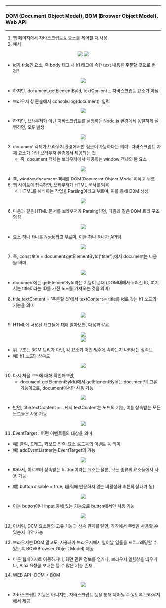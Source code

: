 -----
### DOM (Document Object Model), BOM (Broswer Object Model), Web API
-----
1. 웹 페이지에서 자바스크립트로 요소를 제어할 때 사용
2. 예시
<div align="center">
<img src="https://github.com/sooyounghan/Java/assets/34672301/add1ec83-ff76-441c-a8c1-95a8dba991ef">
<img src="https://github.com/sooyounghan/Java/assets/34672301/4e11c2b1-5a61-4540-93bc-5bdaf6484c13">
</div>

  - id가 title인 요소, 즉 body 태그 내 h1 태그에 속한 text 내용을 주문할 것으로 변경?
<div align="center">
<img src="https://github.com/sooyounghan/Java/assets/34672301/55dcb103-6fe1-4f3a-a29b-f82efbda5fbc">
</div>

  - 하지만. document.getElementById, textContent는 자바스크립트 요소가 아님

  - 브라우저 창 콘솔에서 console.log(document); 입력
<div align="center">
<img src="https://github.com/sooyounghan/Java/assets/34672301/44f8aa5b-4660-4def-900c-3377d8af2b04">
</div>

  - 하지만, 브라우저가 아닌 자바스크립트를 실행하는 Node.js 환경에서 동일하게 실행하면, 오류 발생
<div align="center">
<img src="https://github.com/sooyounghan/Java/assets/34672301/30efc4c9-ba5b-44d9-8ec2-f2e3f50696e1">
</div>

3. document 객체가 브라우저 환경에서만 접근이 가능하다는 의미 : 자바스크립트 자체 요소가 아닌 브라우저 환경에서 제공되는 것
   - 즉, document 객체는 브라우저에서 제공하는 window 객체의 한 요소
<div align="center">
<img src="https://github.com/sooyounghan/Java/assets/34672301/b9356cdc-398a-4770-8720-9a7f38301b16">
</div>

4. 즉, window.document 객체를 DOM(Document Object Model)이라고 부름
5. 웹 사이트에 접속하면, 브라우저가 HTML 문서를 읽음
   - HTML를 해석하는 작업을 Parsing이라고 부르며, 이를 통해 DOM 생성
<div align="center">
<img src="https://github.com/sooyounghan/Java/assets/34672301/2dd5cc15-a7d0-47fa-916b-a3c354e99590">
</div>

6. 다음과 같은 HTML 문서를 브라우저가 Parsing하면, 다음과 같은 DOM 트리 구조 형성
<div align="center">
<img src="https://github.com/sooyounghan/Java/assets/34672301/593cedfa-a0f0-404b-b89e-c6a98ccdbb26">
</div>

  - 요소 하나 하나를 Node라고 부르며, 이들 하나 하나가 API임
<div align="center">
<img src="https://github.com/sooyounghan/Java/assets/34672301/cba26fb1-bc3d-4e10-ac5d-791e7fe57337">
</div>

  
7. 즉, const title = document.getElementById("title");에서 document는 다음을 의미
<div align="center">
<img src="https://github.com/sooyounghan/Java/assets/34672301/5336ade8-dc36-4612-8bf1-25dfabdc57b8">
</div>

  - document에는 getElementById라는 기능이 존재 (DOM내에서 주어진 ID, 여기서는 title이라는 ID를 가진 노드를 가져오는 것을 의미)

8. title.textContent = '주문할 것'에서 textContent는 title를 id로 갖는 h1 노드의 기능을 의미
<div align="center">
<img src="https://github.com/sooyounghan/Java/assets/34672301/4c3729fd-84f9-4dc7-a5fe-72d370ba078c">
</div>

9. HTML에 사용된 태그들에 대해 알아보면, 다음과 같음
<div align="center">
<img src="https://github.com/sooyounghan/Java/assets/34672301/ab3c3182-5ce0-43c9-8b43-496268369bfe">
</div>

<div align="center">
<img src="https://github.com/sooyounghan/Java/assets/34672301/7761609a-40d8-4574-8ebb-2472ec53a01a">
</div>

  - 위 구조는 DOM 트리가 아닌, 각 요소가 어떤 범주에 속하는지 나타내는 상속도
  - 예) h1 노드의 상속도
<div align="center">
<img src="https://github.com/sooyounghan/Java/assets/34672301/aa72ce9a-171a-47f5-8a8c-862d77b6e224">
</div>

10. 다시 처음 코드에 대해 확인해보면,
    - document.getElementById()에서 getElementById는 document의 고유 기능이므로, document에서만 사용 가능
<div align="center">
<img src="https://github.com/sooyounghan/Java/assets/34672301/48a710d6-07b4-4976-831d-83fa33e7480d">
</div>

  - 반면, title.textContent = .. 에서 textContent는 노드의 기능, 이를 상속받는 모든 노드들은 사용 가능
<div align="center">
<img src="https://github.com/sooyounghan/Java/assets/34672301/41515c20-e1d7-4359-ad93-e4a07a8712fe">
</div>

11. EventTarget : 어떤 이벤트들의 대상을 의미
  - 예) 클릭, 드래그, 키보드 입력, 요소 로드등의 이벤트 등 의미
  - 예) addEventListner는 EventTarget의 기능
<div align="center">
<img src="https://github.com/sooyounghan/Java/assets/34672301/09e79564-400c-4eeb-a53b-7bf71324f35d">
</div>

  - 따라서, 이로부터 상속받는 button이라는 요소는 물론, 모든 종류의 요소들에서 사용 가능

  - 예) button.disable = true; (클릭에 반응하지 않는 비활성화 버튼의 상태가 됨)
<div align="center">
<img src="https://github.com/sooyounghan/Java/assets/34672301/a54284e3-4584-4096-addc-d3a04be23e89">
</div>

  - 이는 button이나 input 등에 있는 기능으로 button에서만 사용 가능
<div align="center">
<img src="https://github.com/sooyounghan/Java/assets/34672301/af6fa855-fdeb-49da-b423-d39daa50dbe9">
</div>

12. 이처럼, DOM 요소들의 고유 기능과 상속 관계를 알면, 각각에서 무엇을 사용할 수 있는지 파악 가능

13. 브라우저는 DOM 말고도, 사용자가 브라우저에서 일어날 일들을 프로그래밍할 수 있도록 BOM(Browser Object Model) 제공
  - 다른 웹페이지로 이동하거나, 화면 관련 정보를 얻거나, 브라우저 알림창을 띄우거나, Ajax 요청을 보내는 등 수 많은 기능 존재

14. WEB API : DOM + BOM
<div align="center">
<img src="https://github.com/sooyounghan/Java/assets/34672301/ce299908-0d15-47d5-afa8-5c62e956d3d4">
</div>

  - 자바스크립트 기능은 아니지만, 자바스크립트 등을 통해 제어될 수 있도록 브라우저에서 제공

